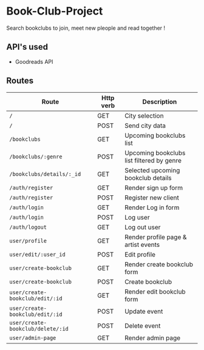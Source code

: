 # Book-Club-Project

Search bookclubs to join, meet new pleople and read together !

## API's used

- Goodreads API

## Routes

| Route  | Http verb | Description |
| ------------- | ------------- | ------------- |
| `/`  | GET  | City selection  |
| `/`  | POST  | Send city data  |
| `/bookclubs`  | GET  | Upcoming bookclubs list  |
| `/bookclubs/:genre`   | POST | Upcoming bookclubs list filtered by genre |
| `/bookclubs/details/:_id`  | GET  | Selected upcoming bookclub details |
| `/auth/register`  | GET  | Render sign up form  |
| `/auth/register`  | POST  | Register new client  |
| `/auth/login`  | GET  | Render Log in form |
| `/auth/login`  | POST  | Log user  |
| `/auth/logout`  | GET  | Log out user |  
| `user/profile`  | GET  | Render profile page & artist events |
| `user/edit/:user_id`  | POST  | Edit profile |
| `user/create-bookclub`  | GET  | Render create bookclub form |
| `user/create-bookclub`  | POST  | Create bookclub |
| `user/create-bookclub/edit/:id` | GET  | Render edit bookclub form |
| `user/create-bookclub/edit/:id` | POST  | Update event |
| `user/create-bookclub/delete/:id` | POST  | Delete event |
| `user/admin-page` | GET  | Render admin page |


